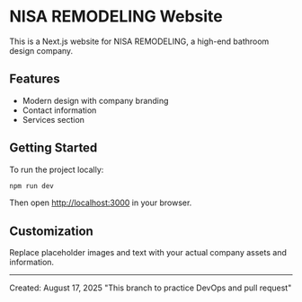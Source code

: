 
# NISA REMODELING Website

This is a Next.js website for NISA REMODELING, a high-end bathroom design company.

## Features
- Modern design with company branding
- Contact information
- Services section

## Getting Started

To run the project locally:

```powershell
npm run dev
```

Then open [http://localhost:3000](http://localhost:3000) in your browser.

## Customization
Replace placeholder images and text with your actual company assets and information.

---

Created: August 17, 2025
"This branch to practice DevOps and pull request"
